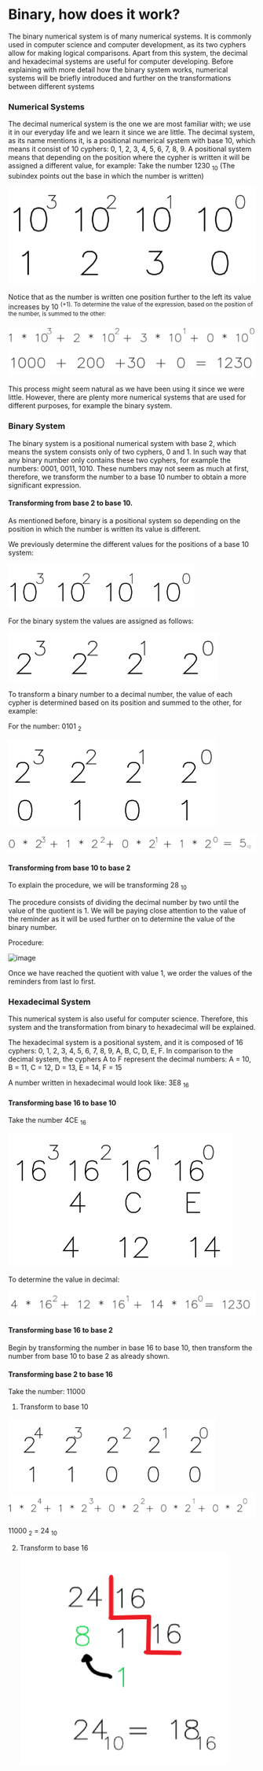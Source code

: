 # Binary, how does it work?

The binary numerical system is of many numerical systems. It is commonly used in computer science and computer development, as its two cyphers allow for making logical comparisons. Apart from this system, the decimal and hexadecimal systems are useful for computer developing. Before explaining with more detail how the binary system works, numerical systems will be briefly introduced and further on the transformations between different systems 

### Numerical Systems 

The decimal numerical system is the one we are most familiar with; we use it in our everyday life and we learn it since we are little. The decimal system, as its name mentions it, is a positional numerical system with base 10, which means it consist of 10 cyphers: 0, 1, 2, 3, 4, 5, 6, 7, 8, 9. A positional system means that depending on the position where the cypher is written it will be assigned a different value, for example:
Take the number 1230 <sub>10</sub> (The subindex points out the base in which the number is written)

![image](binary_images/binary_1.png)

Notice that as the number is written one position further to the left its value increases by 10 <sup>(+1). To determine the value of the expression, based on the position of the number, is summed to the other:

![image](binary_images/binary_2.png)
![image](binary_images/binary_3.png)

This process might seem natural as we have been using it since we were little. However, there are plenty more numerical systems that are used for different purposes, for example the binary system.

### Binary System

The binary system is a positional numerical system with base 2, which means the system consists only of two cyphers, 0 and 1. In such way that any binary number only contains these two cyphers, for example the numbers: 0001, 0011, 1010.
These numbers may not seem as much at first, therefore, we transform the number to a base 10 number to obtain a more significant expression.

#### Transforming from base 2 to base 10.

As mentioned before, binary is a positional system so depending on the position in which the number is written its value is different. 

We previously determine the different values for the positions of a base 10 system: 

![image](binary_images/binary_4.png)

For the binary system the values are assigned as follows: 

![image](binary_images/binary_5.png)

To transform a binary number to a decimal number, the value of each cypher is determined based on its position and summed to the other, for example: 

For the number: 0101 <sub>2</sub>

![image](binary_images/binary_6.png)

![image](binary_images/binary_7.png)

#### Transforming from base 10 to base 2

To explain the procedure, we will be transforming 28 <sub>10</sub>

The procedure consists of dividing the decimal number by two until the value of the quotient is 1. We will be paying close attention to the value of the reminder as it will be used further on to determine the value of the binary number.

Procedure: 

![image](http://recursostic.educacion.es/secundaria/edad/4esotecnologia/quincena5/imagenes5/pasar_decimal_binario.gif)


Once we have reached the quotient with value 1, we order the values of the reminders from last lo first. 

### Hexadecimal System

This numerical system is also useful for computer science. Therefore, this system and the transformation from binary to hexadecimal will be explained.

The hexadecimal system is a positional system, and it is composed of 16 cyphers: 0, 1, 2, 3, 4, 5, 6, 7, 8, 9, A, B, C, D, E, F. In comparison to the decimal system, the cyphers A to F represent the decimal numbers: A = 10, B = 11, C = 12, D = 13, E = 14, F = 15

A number written in hexadecimal would look like: 3E8 <sub>16

#### Transforming base 16 to base 10

Take the number 4CE <sub>16</sub>

![image](binary_images/binary_8.png)  

To determine the value in decimal:

![image](binary_images/binary_9.png)

#### Transforming base 16 to base 2

Begin by transforming the number in base 16 to base 10, then transform the number from base 10 to base 2 as already shown.

#### Transforming base 2 to base 16
  
Take the number: 11000

1. Transform to base 10 

![image](binary_images/binary_11.png)
![image](binary_images/binary_10.png)

11000 <sub>2</sub> = 24 <sub>10</sub>

2. Transform to base 16
![image](binary_images/binary_12.png)

